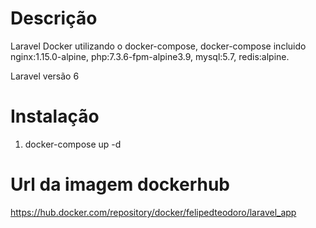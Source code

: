 # Descrição

Laravel Docker utilizando o docker-compose, docker-compose incluido nginx:1.15.0-alpine, php:7.3.6-fpm-alpine3.9, mysql:5.7, redis:alpine.

Laravel versão 6

# Instalação

1. docker-compose up -d

# Url da imagem dockerhub

https://hub.docker.com/repository/docker/felipedteodoro/laravel_app
